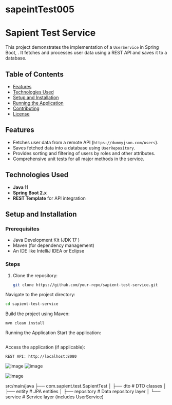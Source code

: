 # sapeintTest005

# Sapient Test Service

This project demonstrates the implementation of a `UserService` in Spring Boot, . It fetches and processes user data using a REST API and saves it to a database.

## Table of Contents
- [Features](#features)
- [Technologies Used](#technologies-used)
- [Setup and Installation](#setup-and-installation)
- [Running the Application](#running-the-application)
- [Contributing](#contributing)
- [License](#license)

## Features
- Fetches user data from a remote API (`https://dummyjson.com/users`).
- Saves fetched data into a database using `UserRepository`.
- Provides sorting and filtering of users by roles and other attributes.
- Comprehensive unit tests for all major methods in the service.

## Technologies Used
- **Java 11**
- **Spring Boot 2.x**
- **REST Template** for API integration

## Setup and Installation

### Prerequisites
- Java Development Kit (JDK 17 )
- Maven (for dependency management)
- An IDE like IntelliJ IDEA or Eclipse

### Steps
1. Clone the repository:
   ```bash
   git clone https://github.com/your-repo/sapient-test-service.git


Navigate to the project directory:
```bash
cd sapient-test-service
```
Build the project using Maven:
```
mvn clean install
```
Running the Application
Start the application:
```mvn spring-boot:run
```
Access the application (if applicable):
```
REST API: http://localhost:8080
```
![image](https://github.com/user-attachments/assets/333dc528-7009-4c3d-8d0f-e9521571d968)
![image](https://github.com/user-attachments/assets/31acd870-f5d2-4762-82b7-1624df890b72)

![image](https://github.com/user-attachments/assets/382788f5-c7b8-465b-b0e4-199177003f23)



src/main/java
├── com.sapient.test.SapientTest
│   ├── dto        # DTO classes
│   ├── entity     # JPA entities
│   ├── repository # Data repository layer
│   └── service    # Service layer (includes UserService)
